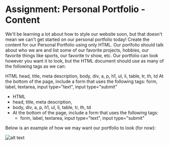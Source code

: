 <h1>Assignment: Personal Portfolio - Content</h1>

<p>
We'll be learning a lot about how to style our website soon, but that doesn't mean we can't get started on our personal portfolio today! 
  Create the content for our Personal Portfolio using only HTML. Our portfolio should talk about who we are and list some of our favorite projects, 
  hobbies, our favorite things like sports, our favorite tv show, etc. Our portfolio can look however you want it to look, but the HTML document should use 
  as many of the following tags as we can:
</p>

HTML
head, title, meta description,
body, div, a, p, h1, ul, li, table, tr, th, td
At the bottom of the page, include a form that uses the following tags:
form, label, textarea, input type="text", input type="submit"
<ul>
  <li>HTML</li>
  <li>head, title, meta description,</li>
  <li>body, div, a, p, h1, ul, li, table, tr, th, td</li>
  <li>
  At the bottom of the page, include a form that uses the following tags:
    <ul><li>form, label, textarea, input type="text", input type="submit"</li></ul>
  </li>
</ul>

<p>Below is an example of how we may want our portfolio to look (for now):</p>

![alt text](https://github.com/alirabah93/Coding-Dojo/blob/master/WEB-FUNDAMENTALS/Week1/Day1/Portfolio-Content/wireframe.jpg?raw=true)
